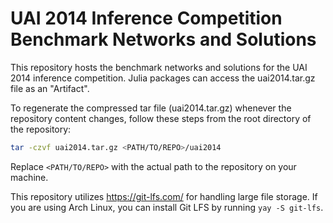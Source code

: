 # UAI 2014 Inference Competition Benchmark Networks and Solutions

This repository hosts the benchmark networks and solutions for the UAI 2014
inference competition. Julia packages can access the uai2014.tar.gz file as an
"Artifact".

To regenerate the compressed tar file (uai2014.tar.gz) whenever the repository
content changes, follow these steps from the root directory of the repository:

```bash
tar -czvf uai2014.tar.gz <PATH/TO/REPO>/uai2014
```

Replace `<PATH/TO/REPO>` with the actual path to the repository on your machine.

This repository utilizes <https://git-lfs.com/> for handling large file storage.
If you are using Arch Linux, you can install Git LFS by running `yay -S git-lfs`.
